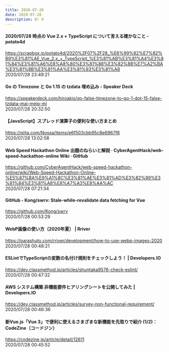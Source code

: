 ```yaml
---
title: 2020-07-28
date: 2020-07-28
description: B! 9
---
```


#### 2020/07/28 時点の Vue 2.x + TypeScript について言える確かなこと - potato4d
https://scrapbox.io/potato4d/2020%2F07%2F28_%E6%99%82%E7%82%B9%E3%81%AE_Vue_2.x_+_TypeScript_%E3%81%AB%E3%81%A4%E3%81%84%E3%81%A6%E8%A8%80%E3%81%88%E3%82%8B%E7%A2%BA%E3%81%8B%E3%81%AA%E3%81%93%E3%81%A8<br>
2020/07/28 23:49:21<br>


#### Go の Timezone と Go 1.15 の tzdata 埋め込み - Speaker Deck
https://speakerdeck.com/hiroakis/go-false-timezone-to-go-1-dot-15-false-tzdata-mai-meip-mi<br>
2020/07/28 20:32:50<br>


#### 【JavaScript】スプレッド演算子の便利な使い方まとめ
https://qiita.com/Nossa/items/e6f503cbb95c8e6967f8<br>
2020/07/28 13:02:58<br>


#### Web Speed Hackathon Online 出題のねらいと解説 · CyberAgentHack/web-speed-hackathon-online Wiki · GitHub
https://github.com/CyberAgentHack/web-speed-hackathon-online/wiki/Web-Speed-Hackathon-Online-%E5%87%BA%E9%A1%8C%E3%81%AE%E3%81%AD%E3%82%89%E3%81%84%E3%81%A8%E8%A7%A3%E8%AA%AC<br>
2020/07/28 07:21:34<br>


#### GitHub - Kong/swrv: Stale-while-revalidate data fetching for Vue
https://github.com/Kong/swrv<br>
2020/07/28 00:53:29<br>


#### WebP画像の使い方（2020年夏） | Rriver
https://parashuto.com/rriver/development/how-to-use-webp-images-2020<br>
2020/07/28 00:48:21<br>


#### ESLintでTypeScriptの変数の名付け規則をチェックしよう！ | Developers.IO
https://dev.classmethod.jp/articles/shuntaka9576-check-eslint/<br>
2020/07/28 00:47:32<br>


#### AWS システム構築 非機能要件ヒアリングシートを公開してみた | Developers.IO
https://dev.classmethod.jp/articles/survey-non-functional-requirement/<br>
2020/07/28 00:46:36<br>


#### 新Vue.js「Vue 3」で便利に使えるさまざまな新機能を先取りで紹介 (1/2)：CodeZine（コードジン）
https://codezine.jp/article/detail/12611<br>
2020/07/28 00:45:52<br>


